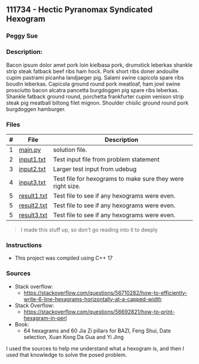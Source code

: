 ## 111734 - Hectic Pyranomax Syndicated Hexogram
### Peggy Sue 
### Description:

Bacon ipsum dolor amet pork loin kielbasa pork, drumstick leberkas shankle strip steak fatback beef ribs ham hock.
Pork short ribs doner andouille cupim pastrami picanha landjaeger pig. Salami swine capicola spare ribs boudin
leberkas. Capicola ground round pork meatloaf, ham jowl swine prosciutto bacon alcatra pancetta burgdoggen pig
spare ribs leberkas. Shankle fatback ground round, porchetta frankfurter cupim venison strip steak pig meatball
biltong filet mignon. Shoulder chislic ground round pork burgdoggen hamburger.

### Files

|   #   | File                       | Description                                                |
| :---: | -------------------------- | ---------------------------------------------------------- |
|   1   | [main.py](./main.py)       | solution file.                                             |
|   2   | [input1.txt](./input1.txt) | Test input file from problem statement                     |
|   3   | [input2.txt](./input2.txt) | Larger test input from udebug                              |
|   4   | [input3.txt](./input3.txt)  | Test file for hexograms to make sure they were right size. |
|   5   | [result1.txt](./result1.txt)| Test file to see if any hexograms were even.               |
|   5   | [result2.txt](./result2.txt)| Test file to see if any hexograms were even.               |
|   5   | [result3.txt](./result3.txt)| Test file to see if any hexograms were even.               |


>I made this stuff up, so don't go reading into it to deeply


### Instructions

- This project was compiled using C++ 17

### Sources

- Stack overflow:
  - https://stackoverflow.com/questions/56710282/how-to-efficiently-write-6-line-hexagrams-horizontally-at-a-capped-width
- Stack Overflow: 
  - https://stackoverflow.com/questions/56692821/how-to-print-hexagram-in-perl
- Book: 
  - 64 hexagrams and 60 Jia Zi pillars for BAZI, Feng Shui, Date selection, Xuan Kong Da Gua and Yi Jing 

I used the sources to help me understand what a hexogram is, and then I used that knowledge to solve the posed problem. 